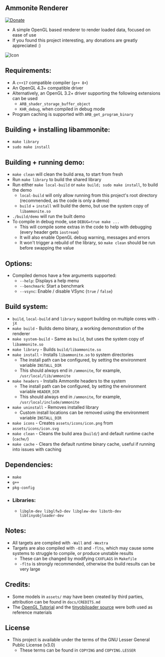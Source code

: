 ## Ammonite Renderer
[![Donate](https://img.shields.io/badge/Donate-PayPal-green.svg)](https://paypal.me/stuartahayhurst)
  - A simple OpenGL based renderer to render loaded data, focused on ease of use
  - If you found this project interesting, any donations are greatly appreciated :)

![Icon](assets/icons/icon.svg)

## Requirements:
  - A `c++17` compatible compiler (`g++ 8+`)
  - An OpenGL 4.3+ compatible driver
  - Alternatively, an OpenGL 3.2+ driver supporting the following extensions can be used
    - `ARB_shader_storage_buffer_object`
    - `KHR_debug`, when compiled in debug mode
  - Program caching is supported with `ARB_get_program_binary`

## Building + installing libammonite:
  - `make library`
  - `sudo make install`

## Building + running demo:
  - `make clean` will clean the build area, to start from fresh
  - Run `make library` to build the shared library
  - Run either `make local-build` or `make build; sudo make install`, to build the demo
    - `local-build` will only allow running from this project's root directory (recommended, as the code is only a demo)
    - `build` + `install` will build the demo, but use the system copy of `libammonite.so`
  - `./build/demo` will run the built demo
  - To compile in debug mode, use `DEBUG=true make ...`
    - This will compile some extras in the code to help with debugging (every header gets `iostream`)
    - It will also enable OpenGL debug warning, messages and errors
    - It won't trigger a rebuild of the library, so `make clean` should be run before swapping the value

## Options:
  - Compiled demos have a few arguments supported:
    - `--help`: Displays a help menu
    - `--benchmark`: Start a benchmark
    - `--vsync`: Enable / disable VSync (`true` / `false`)

## Build system:
  - `build`, `local-build` and `library` support building on multiple cores with `-jX`
  - `make build` - Builds demo binary, a working demonstration of the renderer
  - `make system-build` - Same as `build`, but uses the system copy of `libammonite.so`
  - `make library` - Builds `build/libammonite.so`
  - `make install` - Installs `libammonite.so` to system directories
    - The install path can be configured, by setting the environment variable `INSTALL_DIR`
    - This should always end in `/ammonite`, for example, `/usr/local/lib/ammonite`
  - `make headers` - Installs Ammonite headers to the system
    - The install path can be configured, by setting the environment variable `HEADER_DIR`
    - This should always end in `/ammonite`, for example, `/usr/local/include/ammonite`
  - `make uninstall` - Removes installed library
    - Custom install locations can be removed using the environment variable `INSTALL_DIR`
  - `make icons` - Creates `assets/icons/icon.png` from `assets/icons/icon.svg`
  - `make clean` - Cleans the build area (`build/`) and default runtime cache (`cache/`)
  - `make cache` - Clears the default runtime binary cache, useful if running into issues with caching

## Dependencies:
  - `make`
  - `g++`
  - `pkg-config`
  - ### Libraries:
    - `libglm-dev libglfw3-dev libglew-dev libstb-dev libtinyobjloader-dev`

## Notes:
  - All targets are compiled with `-Wall` and `-Wextra`
  - Targets are also compiled with `-O3` and `-flto`, which may cause some systems to struggle to compile, or produce unstable results
    - These can be changed by modifying `CXXFLAGS` in `Makefile`
    - `-flto` is strongly recommended, otherwise the build results can be very large

## Credits:
 - Some models in `assets/` may have been created by third parties, attribution can be found in `docs/CREDITS.md`
 - The [OpenGL Tutorial](http://www.opengl-tutorial.org/) and the [tinyobjloader source](https://github.com/tinyobjloader/tinyobjloader) were both used as reference materials

## License
  - This project is available under the terms of the GNU Lesser General Public License (v3.0)
    - These terms can be found in `COPYING` and `COPYING.LESSER`
